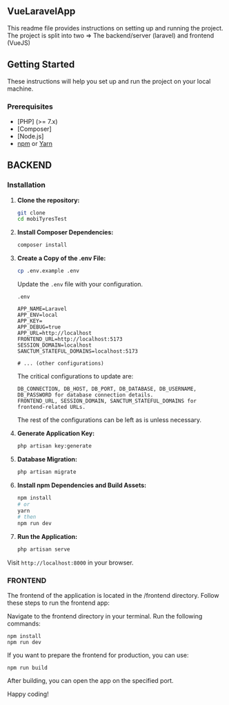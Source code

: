 
<h2>VueLaravelApp</h2>
This readme file provides instructions on setting up and running the project.
The project is split into two => The backend/server (laravel) and frontend (VueJS)

## Getting Started

These instructions will help you set up and run the project on your local machine.

### Prerequisites

- [PHP] (>= 7.x)
- [Composer]
- [Node.js]
- [npm](https://www.npmjs.com/) or [Yarn](https://yarnpkg.com/)


## BACKEND

### Installation

1. **Clone the repository:**

    ```bash
    git clone 
    cd mobiTyresTest
    ```

2. **Install Composer Dependencies:**

    ```bash
    composer install
    ```

3. **Create a Copy of the .env File:**

    ```bash
    cp .env.example .env
    ```
    Update the `.env` file with your configuration.
    ```
    .env

    APP_NAME=Laravel
    APP_ENV=local
    APP_KEY=
    APP_DEBUG=true
    APP_URL=http://localhost
    FRONTEND_URL=http://localhost:5173
    SESSION_DOMAIN=localhost
    SANCTUM_STATEFUL_DOMAINS=localhost:5173

    # ... (other configurations)
    ```

    The critical configurations to update are:

    ```
    DB_CONNECTION, DB_HOST, DB_PORT, DB_DATABASE, DB_USERNAME, DB_PASSWORD for database connection details.
    FRONTEND_URL, SESSION_DOMAIN, SANCTUM_STATEFUL_DOMAINS for frontend-related URLs.
    ```
    The rest of the configurations can be left as is unless necessary.

4. **Generate Application Key:**

    ```bash
    php artisan key:generate
    ```

5. **Database Migration:**

    ```bash
    php artisan migrate
    ```

6. **Install npm Dependencies and Build Assets:**

    ```bash
    npm install
    # or
    yarn
    # then
    npm run dev
    ```

7. **Run the Application:**

    ```bash
    php artisan serve
    ```

Visit `http://localhost:8000` in your browser.

### FRONTEND
The frontend of the application is located in the /frontend directory. Follow these steps to run the frontend app:

Navigate to the frontend directory in your terminal.
Run the following commands:

```
npm install
npm run dev
```
If you want to prepare the frontend for production, you can use:

```
npm run build
```
After building, you can open the app on the specified port.

Happy coding!